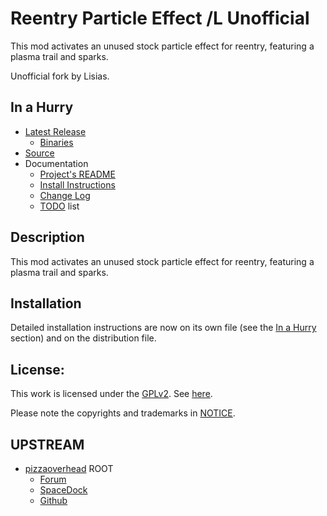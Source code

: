 # Reentry Particle Effect /L Unofficial

This mod activates an unused stock particle effect for reentry, featuring a plasma trail and sparks.

Unofficial fork by Lisias.


## In a Hurry

* [Latest Release](https://github.com/net-lisias-kspu/ReentryParticleEffect/releases)
	+ [Binaries](https://github.com/net-lisias-kspu/ReentryParticleEffect/tree/Archive)
* [Source](https://github.com/net-lisias-kspu/ReentryParticleEffect)
* Documentation
	+ [Project's README](https://github.com/net-lisias-kspu/ReentryParticleEffect/blob/master/README.md)
	+ [Install Instructions](https://github.com/net-lisias-kspu/ReentryParticleEffect/blob/master/INSTALL.md)
	+ [Change Log](./CHANGE_LOG.md)
	+ [TODO](./TODO.md) list


## Description

This mod activates an unused stock particle effect for reentry, featuring a plasma trail and sparks.


## Installation

Detailed installation instructions are now on its own file (see the [In a Hurry](#in-a-hurry) section) and on the distribution file.

## License:

This work is licensed under the [GPLv2](https://opensource.org/licenses/GPL-2.0). See [here](./LICENSE).


Please note the copyrights and trademarks in [NOTICE](./NOTICE).


## UPSTREAM

* [pizzaoverhead](https://forum.kerbalspaceprogram.com/index.php?/profile/26349-pizzaoverhead/) ROOT
	+ [Forum](https://forum.kerbalspaceprogram.com/index.php?/topic/143040-*)
	+ [SpaceDock](https://spacedock.info/mod/819/Reentry%20Particle%20Effect)
	+ [Github](https://github.com/pizzaoverhead/ReentryParticleEffect/)
